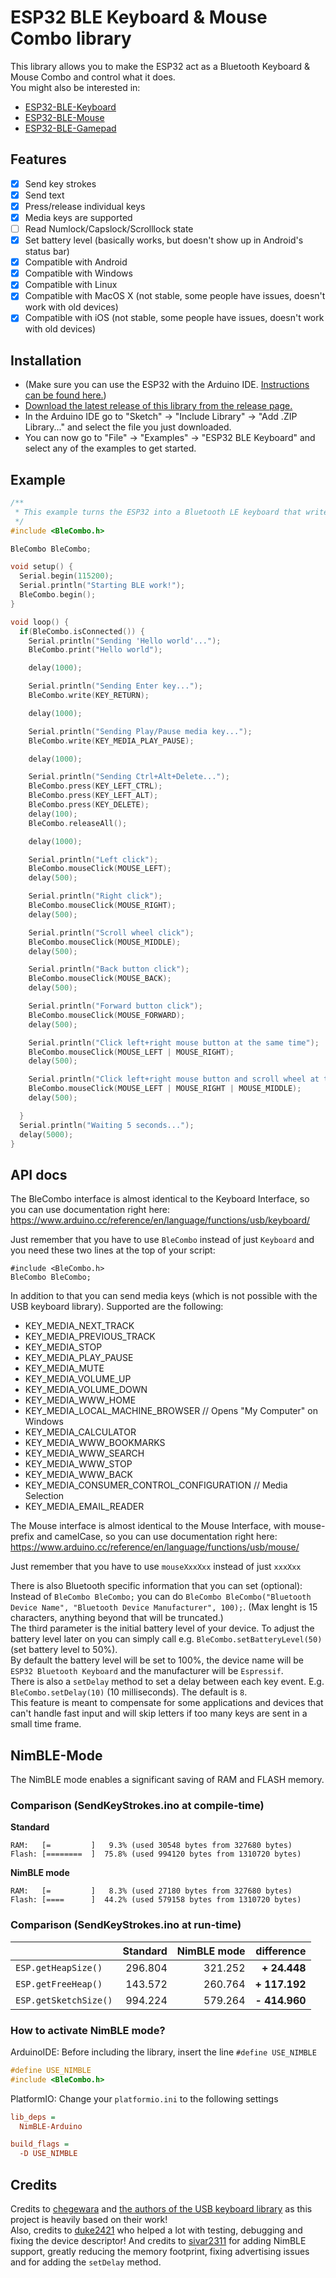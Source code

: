 # ESP32 BLE Keyboard & Mouse Combo library

This library allows you to make the ESP32 act as a Bluetooth Keyboard & Mouse Combo and control what it does.  
You might also be interested in:
- [ESP32-BLE-Keyboard](https://github.com/T-vK/ESP32-BLE-Keyboard)
- [ESP32-BLE-Mouse](https://github.com/T-vK/ESP32-BLE-Mouse)
- [ESP32-BLE-Gamepad](https://github.com/lemmingDev/ESP32-BLE-Gamepad)


## Features

 - [x] Send key strokes
 - [x] Send text
 - [x] Press/release individual keys
 - [x] Media keys are supported
 - [ ] Read Numlock/Capslock/Scrolllock state
 - [x] Set battery level (basically works, but doesn't show up in Android's status bar)
 - [x] Compatible with Android
 - [x] Compatible with Windows
 - [x] Compatible with Linux
 - [x] Compatible with MacOS X (not stable, some people have issues, doesn't work with old devices)
 - [x] Compatible with iOS (not stable, some people have issues, doesn't work with old devices)

## Installation
- (Make sure you can use the ESP32 with the Arduino IDE. [Instructions can be found here.](https://github.com/espressif/arduino-esp32#installation-instructions))
- [Download the latest release of this library from the release page.](https://github.com/T-vK/ESP32-BLE-Keyboard/releases)
- In the Arduino IDE go to "Sketch" -> "Include Library" -> "Add .ZIP Library..." and select the file you just downloaded.
- You can now go to "File" -> "Examples" -> "ESP32 BLE Keyboard" and select any of the examples to get started.

## Example

``` C++
/**
 * This example turns the ESP32 into a Bluetooth LE keyboard that writes the words, presses Enter, presses a media key and then Ctrl+Alt+Delete
 */
#include <BleCombo.h>

BleCombo BleCombo;

void setup() {
  Serial.begin(115200);
  Serial.println("Starting BLE work!");
  BleCombo.begin();
}

void loop() {
  if(BleCombo.isConnected()) {
    Serial.println("Sending 'Hello world'...");
    BleCombo.print("Hello world");

    delay(1000);

    Serial.println("Sending Enter key...");
    BleCombo.write(KEY_RETURN);

    delay(1000);

    Serial.println("Sending Play/Pause media key...");
    BleCombo.write(KEY_MEDIA_PLAY_PAUSE);

    delay(1000);

    Serial.println("Sending Ctrl+Alt+Delete...");
    BleCombo.press(KEY_LEFT_CTRL);
    BleCombo.press(KEY_LEFT_ALT);
    BleCombo.press(KEY_DELETE);
    delay(100);
    BleCombo.releaseAll();

    delay(1000);

    Serial.println("Left click");
    BleCombo.mouseClick(MOUSE_LEFT);
    delay(500);

    Serial.println("Right click");
    BleCombo.mouseClick(MOUSE_RIGHT);
    delay(500);

    Serial.println("Scroll wheel click");
    BleCombo.mouseClick(MOUSE_MIDDLE);
    delay(500);

    Serial.println("Back button click");
    BleCombo.mouseClick(MOUSE_BACK);
    delay(500);

    Serial.println("Forward button click");
    BleCombo.mouseClick(MOUSE_FORWARD);
    delay(500);

    Serial.println("Click left+right mouse button at the same time");
    BleCombo.mouseClick(MOUSE_LEFT | MOUSE_RIGHT);
    delay(500);

    Serial.println("Click left+right mouse button and scroll wheel at the same time");
    BleCombo.mouseClick(MOUSE_LEFT | MOUSE_RIGHT | MOUSE_MIDDLE);
    delay(500);

  }
  Serial.println("Waiting 5 seconds...");
  delay(5000);
}
```

## API docs
The BleCombo interface is almost identical to the Keyboard Interface, so you can use documentation right here:
https://www.arduino.cc/reference/en/language/functions/usb/keyboard/

Just remember that you have to use `BleCombo` instead of just `Keyboard` and you need these two lines at the top of your script:
```
#include <BleCombo.h>
BleCombo BleCombo;
```

In addition to that you can send media keys (which is not possible with the USB keyboard library). Supported are the following:
- KEY_MEDIA_NEXT_TRACK
- KEY_MEDIA_PREVIOUS_TRACK
- KEY_MEDIA_STOP
- KEY_MEDIA_PLAY_PAUSE
- KEY_MEDIA_MUTE
- KEY_MEDIA_VOLUME_UP
- KEY_MEDIA_VOLUME_DOWN
- KEY_MEDIA_WWW_HOME
- KEY_MEDIA_LOCAL_MACHINE_BROWSER // Opens "My Computer" on Windows
- KEY_MEDIA_CALCULATOR
- KEY_MEDIA_WWW_BOOKMARKS
- KEY_MEDIA_WWW_SEARCH
- KEY_MEDIA_WWW_STOP
- KEY_MEDIA_WWW_BACK
- KEY_MEDIA_CONSUMER_CONTROL_CONFIGURATION // Media Selection
- KEY_MEDIA_EMAIL_READER

The Mouse interface is almost identical to the Mouse Interface, with mouse- prefix and camelCase, so you can use documentation right here:
https://www.arduino.cc/reference/en/language/functions/usb/mouse/

Just remember that you have to use `mouseXxxXxx` instead of just `xxxXxx`

There is also Bluetooth specific information that you can set (optional):
Instead of `BleCombo BleCombo;` you can do `BleCombo BleCombo("Bluetooth Device Name", "Bluetooth Device Manufacturer", 100);`. (Max lenght is 15 characters, anything beyond that will be truncated.)  
The third parameter is the initial battery level of your device. To adjust the battery level later on you can simply call e.g.  `BleCombo.setBatteryLevel(50)` (set battery level to 50%).  
By default the battery level will be set to 100%, the device name will be `ESP32 Bluetooth Keyboard` and the manufacturer will be `Espressif`.  
There is also a `setDelay` method to set a delay between each key event. E.g. `BleCombo.setDelay(10)` (10 milliseconds). The default is `8`.  
This feature is meant to compensate for some applications and devices that can't handle fast input and will skip letters if too many keys are sent in a small time frame.  

## NimBLE-Mode
The NimBLE mode enables a significant saving of RAM and FLASH memory.

### Comparison (SendKeyStrokes.ino at compile-time)

**Standard**
```
RAM:   [=         ]   9.3% (used 30548 bytes from 327680 bytes)
Flash: [========  ]  75.8% (used 994120 bytes from 1310720 bytes)
```

**NimBLE mode**
```
RAM:   [=         ]   8.3% (used 27180 bytes from 327680 bytes)
Flash: [====      ]  44.2% (used 579158 bytes from 1310720 bytes)
```

### Comparison (SendKeyStrokes.ino at run-time)

|   | Standard | NimBLE mode | difference
|---|--:|--:|--:|
| `ESP.getHeapSize()`   | 296.804 | 321.252 | **+ 24.448**  |
| `ESP.getFreeHeap()`   | 143.572 | 260.764 | **+ 117.192** |
| `ESP.getSketchSize()` | 994.224 | 579.264 | **- 414.960** |

### How to activate NimBLE mode?

ArduinoIDE: Before including the library, insert the line `#define USE_NIMBLE`
```C++
#define USE_NIMBLE
#include <BleCombo.h>
```

PlatformIO: Change your `platformio.ini` to the following settings
```ini
lib_deps = 
  NimBLE-Arduino

build_flags = 
  -D USE_NIMBLE
```

## Credits

Credits to [chegewara](https://github.com/chegewara) and [the authors of the USB keyboard library](https://github.com/arduino-libraries/Keyboard/) as this project is heavily based on their work!  
Also, credits to [duke2421](https://github.com/T-vK/ESP32-BLE-Keyboard/issues/1) who helped a lot with testing, debugging and fixing the device descriptor!
And credits to [sivar2311](https://github.com/sivar2311) for adding NimBLE support, greatly reducing the memory footprint, fixing advertising issues and for adding the `setDelay` method.
